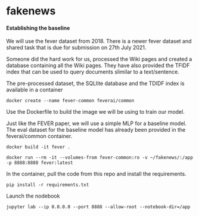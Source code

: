 # fakenews

#### Establishing the baseline

We will use the fever dataset from 2018. There is a newer fever dataset and shared task that is due for submission on 27th July 2021.

Someone did the hard work for us, processed the Wiki pages and created a database containing all the Wiki pages. They have also provided the TFIDF index that can be used to query documents slimilar to a text/sentence.

The pre-processed dataset, the SQLlite database and the TDIDF index is available in a container

`docker create --name fever-common feverai/common`

Use the Dockerfile to build the image we will be using to train our model.

Just like the FEVER paper, we will use a simple MLP for a baseline model. The eval dataset for the baseline model has already been provided in the feverai/common container.

`docker build -it fever .`

`docker run --rm -it --volumes-from fever-common:ro -v ~/fakenews/:/app -p 8888:8888 fever:latest`

In the container, pull the code from this repo and install the requirements.

`pip install -r requirements.txt`

Launch the nodebook

`jupyter lab --ip 0.0.0.0 --port 8888 --allow-root --notebook-dir=/app`


